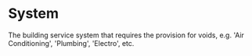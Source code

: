 System
======

The building service system that requires the provision for voids, e.g. 'Air Conditioning', 'Plumbing', 'Electro', etc.
